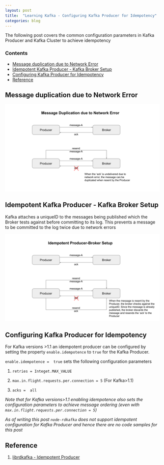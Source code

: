 ```yaml
---
layout: post
title:  "Learning Kafka - Configuring Kafka Producer for Idempotency"
categories: blog
---
```


The following post covers the common configuration parameters in Kafka Producer and Kafka Cluster to achieve idempotency

### Contents
- [Message duplication due to Network Error](#message-duplication-due-to-network-error)
- [Idempotent Kafka Producer - Kafka Broker Setup](#idempotent-kafka-producer---kafka-broker-setup)
- [Configuring Kafka Producer for Idempotency](#configuring-kafka-producer-for-idempotency)
- [Reference](#reference)

## Message duplication due to Network Error

![kafka-producer-message-duplication](/assets/kafka-producer-message-duplication.svg)

## Idempotent Kafka Producer - Kafka Broker Setup

Kafka attaches a uniqueID to the messages being published which the Broker tests against before committing to its log. This prevents a message to be committed to the log twice due to network errors

![kafka-producer-idempotent](/assets/kafka-producer-idempotent.svg)

## Configuring Kafka Producer for Idempotency

For Kafka versions >1.1 an idempotent producer can be configured by setting the property `enable.idempotence` to `true` for the Kafka Producer.

`enable.idempotence =  true` sets the following configuration parameters

1. `retries = Integet.MAX_VALUE`

2. `max.in.flight.requests.per.connection = 5` (For Kafka>1.1)
   
3. `acks =  all`

_Note that for Kafka versions>1.1 enabling idempotence also sets the configuration parameters to achieve message ordering (even with `max.in.flight.requests.per.connection = 5`)_

_As of writing this post `node-rdkafka` does not support idempotent configuration for Kafka Producer and hence there are no code samples for this post_

## Reference

1. [librdkafka - Idempotent Producer](https://github.com/edenhill/librdkafka/blob/master/INTRODUCTION.md#idempotent-producer)